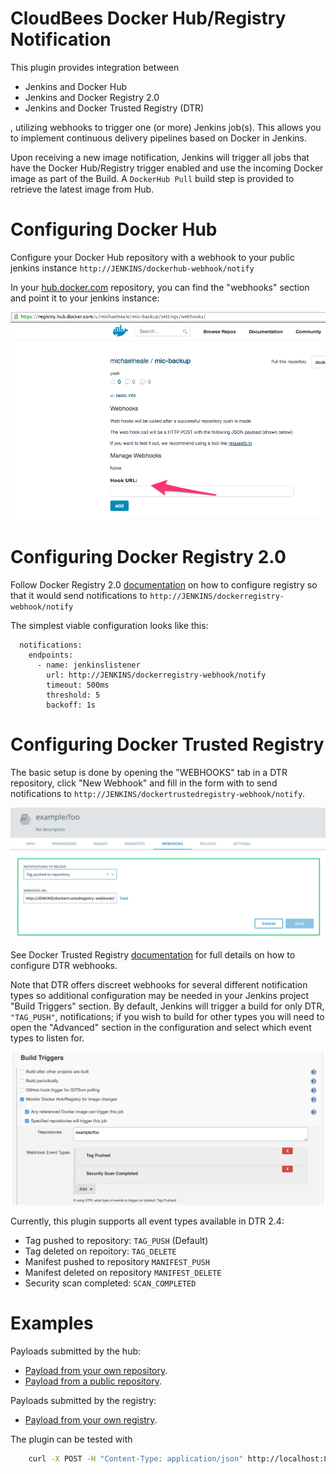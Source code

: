 CloudBees Docker Hub/Registry Notification
================

This plugin provides integration between 
* Jenkins and Docker Hub
* Jenkins and Docker Registry 2.0
* Jenkins and Docker Trusted Registry (DTR)

, utilizing webhooks to trigger one (or more) Jenkins job(s).
This allows you to implement continuous delivery pipelines based on Docker in Jenkins.

Upon receiving a new image notification, Jenkins will trigger all jobs that have the Docker Hub/Registry trigger
enabled and use the incoming Docker image as part of the Build.  A `DockerHub Pull` build step is provided to retrieve
the latest image from Hub.

# Configuring Docker Hub

Configure your Docker Hub repository with a webhook to your public jenkins instance `http://JENKINS/dockerhub-webhook/notify`

In your <a href="https://hub.docker.com/">hub.docker.com</a> repository, you can find the "webhooks" section and point it to your jenkins instance: 

<img src="images/dockerhub.png">

# Configuring Docker Registry 2.0

Follow Docker Registry 2.0 [documentation](https://docs.docker.com/registry/notifications/) on how to configure registry so that it would send notifications to `http://JENKINS/dockerregistry-webhook/notify`

The simplest viable configuration looks like this:
```
  notifications:
    endpoints:
      - name: jenkinslistener
        url: http://JENKINS/dockerregistry-webhook/notify
        timeout: 500ms
        threshold: 5
        backoff: 1s
```

# Configuring Docker Trusted Registry

The basic setup is done by opening the "WEBHOOKS" tab in a DTR repository, click "New Webhook" and fill in the form with to send notifications to `http://JENKINS/dockertrustedregistry-webhook/notify`.

![dtr-webhook](images/dtr-webhook-config.png)

See Docker Trusted Registry [documentation](https://docs.docker.com/datacenter/dtr/2.4/guides/user/create-and-manage-webhooks/) for full details on how to configure DTR webhooks.

Note that DTR offers discreet webhooks for several different notification types so additional configuration may be needed in your Jenkins project "Build Triggers" section.  By default, Jenkins will trigger a build for only DTR, `"TAG_PUSH"`, notifications; if you wish to build for other types you will need to open the "Advanced" section in the configuration and select which event types to listen for.

![project-config](images/project-config-triggers-advanced.png)

Currently, this plugin supports all event types available in DTR 2.4:
* Tag pushed to repository: `TAG_PUSH`  (Default)
* Tag deleted on repoitory: `TAG_DELETE`
* Manifest pushed to repository `MANIFEST_PUSH`
* Manifest deleted on repository `MANIFEST_DELETE`
* Security scan completed: `SCAN_COMPLETED`


# Examples

Payloads submitted by the hub:

* [Payload from your own repository](src/test/resources/own-repository-payload.json).
* [Payload from a public repository](src/test/resources/public-repository-payload.json).

Payloads submitted by the registry:

* [Payload from your own registry](/src/test/resources/private-registry-payload-1-repository.json).

The plugin can be tested with

```bash
    curl -X POST -H "Content-Type: application/json" http://localhost:8080/jenkins/dockerhub-webhook/notify -d @src/test/resources/public-repository-payload.json
```

